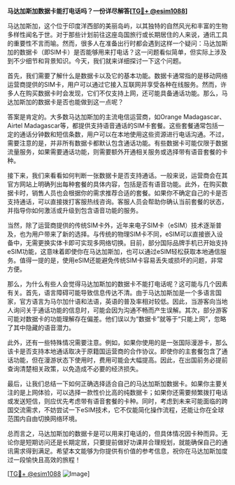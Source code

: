 **马达加斯加数据卡能打电话吗？一份详尽解答[[TG💪+ @esim1088](https://t.me/s/esim1088)]**

马达加斯加，这个位于印度洋西部的美丽岛屿，以其独特的自然风光和丰富的生物多样性闻名于世。对于那些计划前往这座岛国旅行或长期居住的人来说，通讯工具的重要性不言而喻。然而，很多人在准备出行时都会遇到这样一个疑问：马达加斯加的数据卡（即SIM卡）是否能够用来打电话？这一问题看似简单，但实际上涉及到不少细节和背景知识。今天，我们就来详细探讨一下这个问题。

首先，我们需要了解什么是数据卡以及它的基本功能。数据卡通常指的是移动网络运营商提供的SIM卡，用户可以通过它接入互联网并享受各种在线服务。然而，许多人在购买数据卡时会发现，它们不仅支持上网，还可能具备通话功能。那么，马达加斯加的数据卡是否也能做到这一点呢？

答案是肯定的。大多数马达加斯加的主流电信运营商，如Orange Madagascar、Airtel Madagascar等，都提供支持语音通话的SIM卡套餐。这些套餐通常包括一定的通话分钟数和短信条数，用户可以在本地使用这些资源进行电话沟通。不过，需要注意的是，并非所有数据卡都默认包含通话功能。有些数据卡可能仅限于数据流量服务，如果需要通话功能，则需要额外开通相关服务或选择带有语音套餐的卡种。

接下来，我们来看看如何判断一张数据卡是否支持通话。一般来说，运营商会在其官方网站上明确列出每种套餐的具体内容，包括是否有语音功能。此外，在购买数据卡时，销售人员也会根据你的需求推荐合适的套餐。如果你不确定自己的卡是否支持通话，可以直接拨打客服热线咨询。客服人员会帮助你确认当前套餐的状态，并指导你如何激活或升级到包含语音功能的服务。

当然，除了运营商提供的传统SIM卡外，近年来电子SIM卡（eSIM）技术逐渐普及，也为用户带来了新的选择。与传统的物理SIM卡不同，eSIM可以直接嵌入设备中，无需更换实体卡即可实现多网络切换。目前，部分国际品牌手机已开始支持eSIM功能，这意味着即使你在马达加斯加，也可以通过eSIM轻松获取本地通信服务。值得一提的是，使用eSIM还能避免传统SIM卡容易丢失或损坏的问题，非常方便。

那么，为什么有些人会觉得马达加斯加的数据卡不能打电话呢？这可能与几个因素有关。首先，语言障碍可能导致信息传达不清。由于马达加斯加是一个多语言国家，官方语言为马尔加什语和法语，英语的普及率相对较低。因此，当游客向当地人询问关于通话功能的信息时，可能会因为沟通不畅而产生误解。其次，部分游客可能对数据卡的功能理解存在偏差。他们误以为“数据卡”就等于“只能上网”，忽略了其中隐藏的语音潜力。

此外，还有一些特殊情况需要注意。例如，如果你使用的是一张国际漫游卡，那么该卡是否支持本地通话取决于原籍国运营商的合作协议。即使你的主套餐包含了通话功能，但在漫游状态下使用时，费用可能会大幅提高。因此，在出国前务必提前查询清楚相关政策，以免造成不必要的经济损失。

最后，让我们总结一下如何正确选择适合自己的马达加斯加数据卡。如果你主要关注的是上网体验，可以选择一款性价比高的纯数据卡；如果你还需要频繁拨打电话或发送短信，则应优先考虑带有语音套餐的卡种。同时，考虑到未来可能面临的跨国交流需求，不妨尝试一下eSIM技术，它不仅能简化操作流程，还能让你在全球范围内自由切换网络环境。

总而言之，马达加斯加的数据卡是可以用来打电话的，但具体情况因卡种而异。无论你是短期访问还是长期定居，只要提前做好功课并合理规划，就能确保自己的通讯需求得到满足。希望本文能够为你提供有价值的参考信息，祝你在马达加斯加度过一段愉快且高效的旅程！

[[TG💪+ @esim1088](https://t.me/s/esim1088) ![Image](https://i.postimg.cc/4NQfJmqS/Snipaste-2025-05-13-00-14-12.png)]